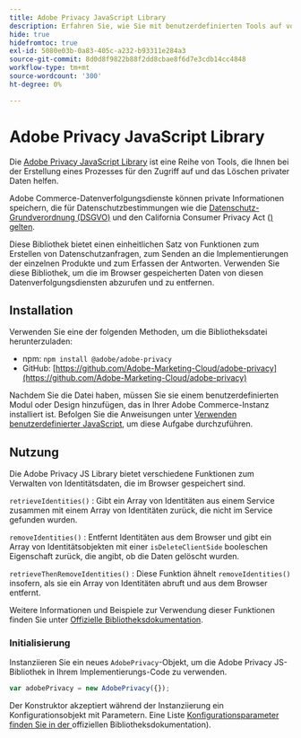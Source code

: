 ```yaml
---
title: Adobe Privacy JavaScript Library
description: Erfahren Sie, wie Sie mit benutzerdefinierten Tools auf von Adobe Commerce erfasste personenbezogene Kundendaten zugreifen und diese löschen können.
hide: true
hidefromtoc: true
exl-id: 5080e03b-0a83-405c-a232-b93311e284a3
source-git-commit: 8d0d8f9822b88f2dd8cbae8f6d7e3cdb14cc4848
workflow-type: tm+mt
source-wordcount: '300'
ht-degree: 0%

---
```


# Adobe Privacy JavaScript Library

<!-- TODO: Remove hide metadata when the library has been integrated with Commerce. -->

Die [Adobe Privacy JavaScript Library](https://experienceleague.adobe.com/docs/experience-platform/privacy/js-library.html?lang=de) ist eine Reihe von Tools, die Ihnen bei der Erstellung eines Prozesses für den Zugriff auf und das Löschen privater Daten helfen.

Adobe Commerce-Datenverfolgungsdienste können private Informationen speichern, die für Datenschutzbestimmungen wie die [Datenschutz-Grundverordnung (DSGVO)](gdpr.md) und den California Consumer Privacy Act ([) gelten](ccpa.md).

Diese Bibliothek bietet einen einheitlichen Satz von Funktionen zum Erstellen von Datenschutzanfragen, zum Senden an die Implementierungen der einzelnen Produkte und zum Erfassen der Antworten. Verwenden Sie diese Bibliothek, um die im Browser gespeicherten Daten von diesen Datenverfolgungsdiensten abzurufen und zu entfernen.

## Installation

Verwenden Sie eine der folgenden Methoden, um die Bibliotheksdatei herunterzuladen:

- npm: `npm install @adobe/adobe-privacy`
- GitHub: [https://github.com/Adobe-Marketing-Cloud/adobe-privacy](https://github.com/Adobe-Marketing-Cloud/adobe-privacy)

Nachdem Sie die Datei haben, müssen Sie sie einem benutzerdefinierten Modul oder Design hinzufügen, das in Ihrer Adobe Commerce-Instanz installiert ist. Befolgen Sie die Anweisungen unter [Verwenden benutzerdefinierter JavaScript](https://developer.adobe.com/commerce/frontend-core/javascript/custom/), um diese Aufgabe durchzuführen.

## Nutzung

Die Adobe Privacy JS Library bietet verschiedene Funktionen zum Verwalten von Identitätsdaten, die im Browser gespeichert sind.

`retrieveIdentities()`
: Gibt ein Array von Identitäten aus einem Service zusammen mit einem Array von Identitäten zurück, die nicht im Service gefunden wurden.

`removeIdentities()`
: Entfernt Identitäten aus dem Browser und gibt ein Array von Identitätsobjekten mit einer `isDeleteClientSide` booleschen Eigenschaft zurück, die angibt, ob die Daten gelöscht wurden.

`retrieveThenRemoveIdentities()`
: Diese Funktion ähnelt `removeIdentities()` insofern, als sie ein Array von Identitäten abruft und aus dem Browser entfernt.

Weitere Informationen und Beispiele zur Verwendung dieser Funktionen finden Sie unter [Offizielle Bibliotheksdokumentation](https://experienceleague.adobe.com/docs/experience-platform/privacy/js-library.html?lang=de).

### Initialisierung

Instanziieren Sie ein neues `AdobePrivacy`-Objekt, um die Adobe Privacy JS-Bibliothek in Ihrem Implementierungs-Code zu verwenden.

```js
var adobePrivacy = new AdobePrivacy({});
```

Der Konstruktor akzeptiert während der Instanziierung ein Konfigurationsobjekt mit Parametern.
Eine Liste [ Konfigurationsparameter finden Sie in der ](https://experienceleague.adobe.com/docs/experience-platform/privacy/js-library.html?lang=de)offiziellen Bibliotheksdokumentation).
